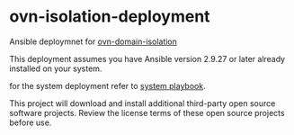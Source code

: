 # ovn-isolation-deployment

Ansible deploymnet for [ovn-domain-isolation](https://github.com/NVIDIA/ovn-isolation-deployment)

This deployment assumes you have Ansible version 2.9.27 or later already installed on your system.

for the system deployment refer to [system playbook](https://github.com/NVIDIA/ovn-isolation-deployment/tree/master/playbooks/system).

This project will download and install additional third-party open source software projects. Review the license terms of these open source projects before use.
